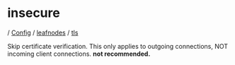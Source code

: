 # insecure

/ [Config](../../..) / [leafnodes](../..) / [tls](..) 

Skip certificate verification. This only applies to outgoing connections, NOT incoming client connections. **not recommended.**

